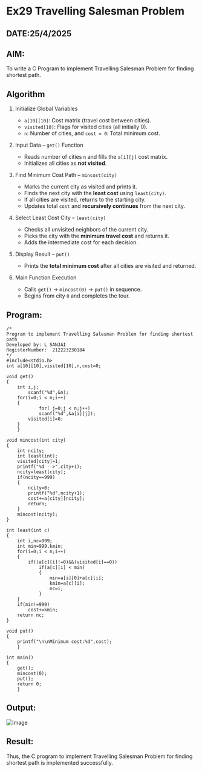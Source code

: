 # Ex29 Travelling Salesman Problem
## DATE:25/4/2025
## AIM:
To write a C Program to implement Travelling Salesman Problem for finding shortest path.
## Algorithm

1. Initialize Global Variables  
   - `a[10][10]`: Cost matrix (travel cost between cities).  
   - `visited[10]`: Flags for visited cities (all initially 0).  
   - `n`: Number of cities, and `cost = 0`: Total minimum cost.

2. Input Data – `get()` Function  
   - Reads number of cities `n` and fills the `a[i][j]` cost matrix.  
   - Initializes all cities as **not visited**.

3. Find Minimum Cost Path – `mincost(city)`  
   - Marks the current city as visited and prints it.  
   - Finds the next city with the **least cost** using `least(city)`.  
   - If all cities are visited, returns to the starting city.  
   - Updates total `cost` and **recursively continues** from the next city.

4. Select Least Cost City – `least(city)`  
   - Checks all unvisited neighbors of the current city.  
   - Picks the city with the **minimum travel cost** and returns it.  
   - Adds the intermediate cost for each decision.

5. Display Result – `put()`  
   - Prints the **total minimum cost** after all cities are visited and returned.

6. Main Function Execution  
   - Calls `get()` → `mincost(0)` → `put()` in sequence.  
   - Begins from city `0` and completes the tour.


## Program:
```
/*
Program to implement Travelling Salesman Problem for finding shortest path
Developed by: L SANJAI
RegisterNumber:  212223230184
*/
#include<stdio.h>
int a[10][10],visited[10],n,cost=0;

void get()
{
	int i,j;
		scanf("%d",&n);
	for(i=0;i < n;i++)
	{
			for( j=0;j < n;j++)
			scanf("%d",&a[i][j]);
		visited[i]=0;
	}
	}

void mincost(int city)
{
	int ncity;
	int least(int);
	visited[city]=1;	
	printf("%d -->",city+1);
	ncity=least(city);
	if(ncity==999)
	{
		ncity=0;
		printf("%d",ncity+1);
		cost+=a[city][ncity];
		return;
	}
	mincost(ncity);
}

int least(int c)
{
	int i,nc=999;
	int min=999,kmin;
	for(i=0;i < n;i++)
	{
		if((a[c][i]!=0)&&(visited[i]==0))
			if(a[c][i] < min)
			{
				min=a[i][0]+a[c][i];
				kmin=a[c][i];
				nc=i;
			}
	}
	if(min!=999)
		cost+=kmin;
	return nc;
}

void put()
{
	printf("\n\nMinimum cost:%d",cost);
	}

int main()
{
	get();
	mincost(0);
	put();
	return 0;
	}

```

## Output:

![image](https://github.com/user-attachments/assets/cba89abe-c91d-4dd9-9101-0b6508c93555)



## Result:
Thus, the C program to implement Travelling Salesman Problem for finding shortest path is implemented successfully.
